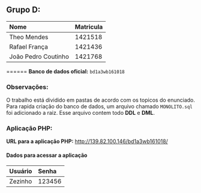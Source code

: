 ## Grupo D:
| Nome                | Matricula       |
| :-------------      | :-------------  |
| Theo Mendes         | 1421518         |
| Rafael França       | 1421436         |
| João Pedro Coutinho | 1421768         |
======
**Banco de dados oficial:** `bd1a3wb161018`

### Observações:
O trabalho está dividido em pastas de acordo com os topicos do enunciado.
Para rapida criação do banco de dados, um arquivo chamado `MONOLITO.sql` foi adicionado a raiz.
Esse arquivo contem todo **DDL** e **DML**.

### Aplicação PHP:
**URL para a aplicação PHP:** http://139.82.100.146/bd1a3wb161018/
#### Dados para acessar a aplicação
| Usuário       | Senha          |
| :-------------| :------------- |
| Zezinho       | 123456         |
